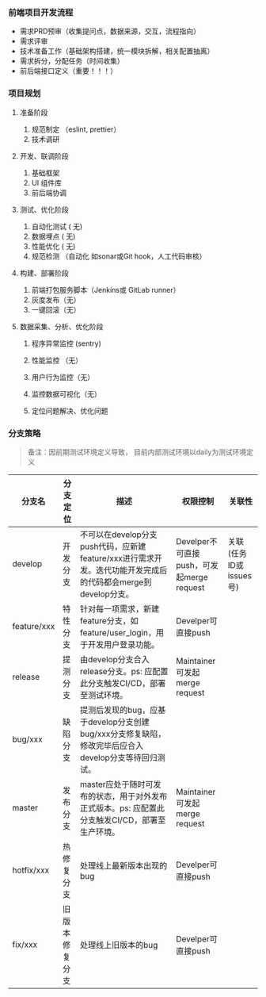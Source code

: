 ### 前端项目开发流程

- 需求PRD预审（收集提问点，数据来源，交互，流程指向）
- 需求评审
- 技术准备工作（基础架构搭建，统一模块拆解，相关配置抽离）
- 需求拆分，分配任务（时间收集）
- 前后端接口定义（重要！！！）

### 项目规划

1. 准备阶段

   1. 规范制定 （eslint, prettier）
   2. 技术调研

2. 开发、联调阶段

   1. 基础框架
   2. UI 组件库
   3. 前后端协调

3. 测试、优化阶段

   1. 自动化测试 ( 无)
   2. 数据埋点 ( 无)
   3. 性能优化 ( 无)
   4. 规范检测 （自动化 如sonar或Git hook，人工代码审核）

4. 构建、部署阶段

   1. 前端打包服务脚本（Jenkins或 GitLab runner）
   2. 灰度发布（无）
   3. 一键回滚（无）

5. 数据采集、分析、优化阶段

   1. 程序异常监控 (sentry)

   2. 性能监控 （无）

   3. 用户行为监控（无）

   4. 监控数据可视化（无）

   5. 定位问题解决、优化问题

      

### 分支策略

> 备注：因前期测试环境定义导致， 目前内部测试环境以daily为测试环境定义

| 分支名      | 分支定位       | 描述                                                         | 权限控制                                  | 关联性                 |
| ----------- | -------------- | ------------------------------------------------------------ | ----------------------------------------- | ---------------------- |
| develop     | 开发分支       | 不可以在develop分支push代码，应新建feature/xxx进行需求开发。迭代功能开发完成后的代码都会merge到develop分支。 | Develper不可直接push，可发起merge request | 关联(任务ID或issues号) |
| feature/xxx | 特性分支       | 针对每一项需求，新建feature分支，如feature/user_login，用于开发用户登录功能。 | Develper可直接push                        |                        |
| release     | 提测分支       | 由develop分支合入release分支。ps: 应配置此分支触发CI/CD，部署至测试环境。 | Maintainer可发起merge request             |                        |
| bug/xxx     | 缺陷分支       | 提测后发现的bug，应基于develop分支创建bug/xxx分支修复缺陷，修改完毕后应合入develop分支等待回归测试。 |                                           |                        |
| master      | 发布分支       | master应处于随时可发布的状态，用于对外发布正式版本。ps: 应配置此分支触发CI/CD，部署至生产环境。 | Maintainer可发起merge request             |                        |
| hotfix/xxx  | 热修复分支     | 处理线上最新版本出现的bug                                    | Develper可直接push                        |                        |
| fix/xxx     | 旧版本修复分支 | 处理线上旧版本的bug                                          | Develper可直接push                        |                        |


